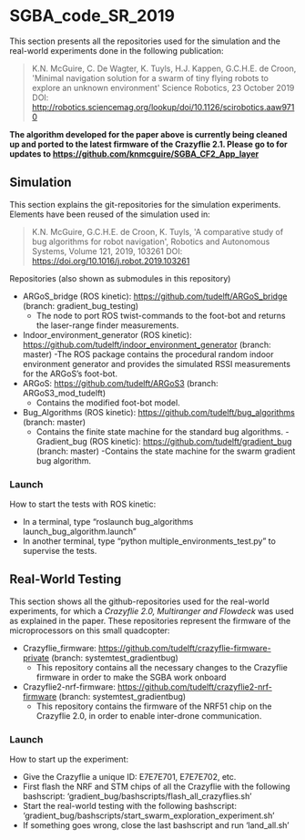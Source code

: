 # SGBA_code_SR_2019

This section presents all the repositories used for the simulation and the real-world experiments done in the following publication:
> K.N. McGuire, C. De Wagter, K. Tuyls, H.J. Kappen, G.C.H.E. de Croon,
> 'Minimal navigation solution for a swarm of tiny flying robots to explore an unknown environment'
> Science Robotics, 23 October 2019 
> DOI: http://robotics.sciencemag.org/lookup/doi/10.1126/scirobotics.aaw9710

**The algorithm developed for the paper above is currently being cleaned up and ported to the latest firmware of the Crazyflie 2.1. Please go to for updates to https://github.com/knmcguire/SGBA_CF2_App_layer**


## Simulation

This section explains the git-repositories for the simulation experiments. 
Elements have been reused of the simulation used in:
> K.N. McGuire, G.C.H.E. de Croon, K. Tuyls, 
> 'A comparative study of bug algorithms for robot navigation',
> Robotics and Autonomous Systems, Volume 121, 2019, 103261
> DOI: https://doi.org/10.1016/j.robot.2019.103261

Repositories (also shown as submodules in this repository)
- ARGoS_bridge (ROS kinetic): https://github.com/tudelft/ARGoS_bridge (branch: gradient_bug_testing)
	- The node to port ROS twist-commands to the foot-bot and returns the laser-range finder measurements.
- Indoor_environment_generator (ROS kinetic): https://github.com/tudelft/indoor_environment_generator (branch: master)
	-The ROS package contains the procedural random indoor environment generator and provides the simulated RSSI measurements for the ARGoS’s foot-bot.
- ARGoS: https://github.com/tudelft/ARGoS3 (branch: ARGoS3_mod_tudelft)
	- Contains the modified foot-bot model.
- Bug_Algorithms (ROS kinetic): https://github.com/tudelft/bug_algorithms (branch: master)
	- Contains the finite state machine for the standard bug algorithms.
-Gradient_bug (ROS kinetic): https://github.com/tudelft/gradient_bug (branch: master)
 	-Contains the state machine for the swarm gradient bug algorithm.
### Launch
How to start the tests with ROS kinetic: 
- In a terminal, type “roslaunch bug_algorithms launch_bug_algorithm.launch”
- In another terminal, type “python multiple_environments_test.py” to supervise the tests.


## Real-World Testing
This section shows all the github-repositories used for the real-world experiments, for which a *Crazyflie 2.0, Multiranger and Flowdeck* was used as explained in the paper. These repositories represent the firmware of the microprocessors on this small quadcopter:
- Crazyflie_firmware: https://github.com/tudelft/crazyflie-firmware-private  (branch: systemtest_gradientbug)
	- This repository contains all the necessary changes to the Crazyflie firmware in order to make the SGBA work onboard
- Crazyflie2-nrf-firmware: https://github.com/tudelft/crazyflie2-nrf-firmware   (branch: systemtest_gradientbug)
	- This repository contains the firmware of the NRF51 chip on the Crazyflie 2.0, in order to enable inter-drone communication.

### Launch
How to start up the experiment:
- Give the Crazyflie a unique ID: E7E7E701, E7E7E702, etc.
- First flash the NRF and STM chips of all the Crazyflie with the following bashscript: ‘gradient_bug/bashscripts/flash_all_crazyflies.sh’
- Start the real-world testing with the following bashscript: ‘gradient_bug/bashscripts/start_swarm_exploration_experiment.sh’
- If something goes wrong, close the last bashscript and run ‘land_all.sh’
